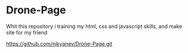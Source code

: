 # Drone-Page
Whit this repository i training my html, css and javascript skills, and make site for my friend

https://github.com/nikyanev/Drone-Page.git
